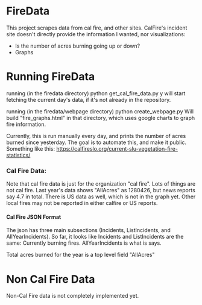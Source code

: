 # FireData

This project scrapes data from cal fire, and other sites. CalFire's
incident site doesn't directly provide the information I wanted,
nor visualizations:
* Is the number of acres burning going up or down?
* Graphs

# Running FireData
running (in the firedata directory)
    python get_cal_fire_data.py
y will start fetching the current day's
data, if it's not already in the repository.

running (in the firedata/webpage directory)
    python create_webpage.py
Will build "fire_graphs.html" in that directory, which uses
google charts to graph fire information.

Currently, this is run manually every day, and prints the number of acres burned since yesterday. 
The goal is to automate this, and make it public. 
Something like this: https://calfireslo.org/current-slu-vegetation-fire-statistics/

### Cal Fire Data:
Note that cal fire data is just for the organization "cal fire". Lots of things are not cal fire. Last
year's data shows "AllAcres" as 1280426, but news reports say 4.7 in total. There is US data as well, 
which is not in the graph yet. Other local fires may not be reported
in either calfire or US reports.

#### Cal Fire JSON Format
The json has three main subsections (Incidents, ListIncidents, and AllYearIncidents). So far, it looks
like Incidents and ListIncidents are the same: Currently burning fires. AllYearIncidents is what is
says.

Total acres burned for the year is a top level field "AllAcres"

# Non Cal Fire Data
Non-Cal Fire data is not completely implemented yet.

